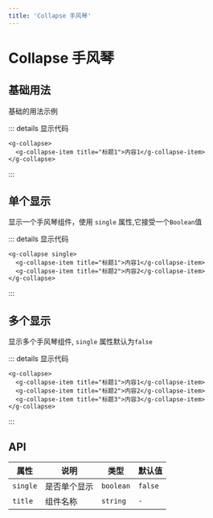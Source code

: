 ```yaml
---
title: 'Collapse 手风琴'
---
```

# Collapse 手风琴


## 基础用法
基础的用法示例
 
<ClientOnly>
  <collapse-demo></collapse-demo>
</ClientOnly>

::: details 显示代码
```vue
<g-collapse>
  <g-collapse-item title="标题1">内容1</g-collapse-item>
</g-collapse>
```
:::

## 单个显示
显示一个手风琴组件，使用 `single` 属性,它接受一个`Boolean`值
 
<ClientOnly>
  <collapse-single></collapse-single>
</ClientOnly>

::: details 显示代码
```vue
<g-collapse single>
  <g-collapse-item title="标题1">内容1</g-collapse-item>
  <g-collapse-item title="标题2">内容2</g-collapse-item>
</g-collapse>
```
:::

## 多个显示
显示多个手风琴组件, `single` 属性默认为`false`
 
<ClientOnly>
  <collapse-multiple></collapse-multiple>
</ClientOnly>

::: details 显示代码
```vue
<g-collapse>
  <g-collapse-item title="标题1">内容1</g-collapse-item>
  <g-collapse-item title="标题2">内容2</g-collapse-item>
  <g-collapse-item title="标题3">内容3</g-collapse-item>
</g-collapse>
```
:::

## API
|属性| 说明 | 类型 | 默认值 |
|------------|-------|----------|--------|
|`single`| 是否单个显示| `boolean`| `false`|
|`title`| 组件名称 | `string`| `-`|

